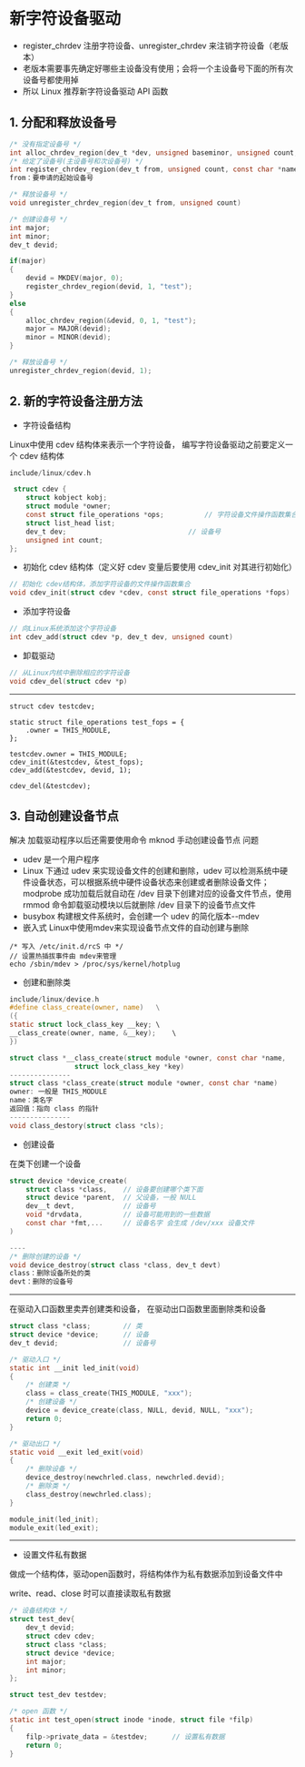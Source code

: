 # 新字符设备驱动

- register_chrdev 注册字符设备、unregister_chrdev 来注销字符设备（老版本）
- 老版本需要事先确定好哪些主设备没有使用；会将一个主设备号下面的所有次设备号都使用掉
- 所以 Linux 推荐新字符设备驱动 API 函数

## 1. 分配和释放设备号

```c
/* 没有指定设备号 */
int alloc_chrdev_region(dev_t *dev, unsigned baseminor, unsigned count, const char *name)
/* 给定了设备号(主设备号和次设备号) */
int register_chrdev_region(dev_t from, unsigned count, const char *name)
from：要申请的起始设备号

/* 释放设备号 */
void unregister_chrdev_region(dev_t from, unsigned count)
```

```c
/* 创建设备号 */
int major;
int minor;
dev_t devid;

if(major)
{
	devid = MKDEV(major, 0);
	register_chrdev_region(devid, 1, "test");
}
else
{
	alloc_chrdev_region(&devid, 0, 1, "test");
	major = MAJOR(devid);
	minor = MINOR(devid);
}

/* 释放设备号 */
unregister_chrdev_region(devid, 1);
```

## 2. 新的字符设备注册方法

- 字符设备结构

Linux中使用 cdev 结构体来表示一个字符设备， 编写字符设备驱动之前要定义一个 cdev 结构体

```c
include/linux/cdev.h

 struct cdev {
	struct kobject kobj;
	struct module *owner;
	const struct file_operations *ops;			// 字符设备文件操作函数集合
	struct list_head list;
	dev_t dev;								// 设备号
	unsigned int count;
};
```

- 初始化 cdev 结构体（定义好 cdev 变量后要使用 cdev_init 对其进行初始化）

```c
// 初始化 cdev结构体，添加字符设备的文件操作函数集合
void cdev_init(struct cdev *cdev, const struct file_operations *fops)
```

- 添加字符设备

```c
// 向Linux系统添加这个字符设备
int cdev_add(struct cdev *p, dev_t dev, unsigned count)
```

- 卸载驱动

```c
// 从Linux内核中删除相应的字符设备
void cdev_del(struct cdev *p)
```

------

```
struct cdev testcdev;

static struct file_operations test_fops = {
	.owner = THIS_MODULE,
};

testcdev.owner = THIS_MODULE;
cdev_init(&testcdev, &test_fops);
cdev_add(&testcdev, devid, 1);

cdev_del(&testcdev);
```

## 3. 自动创建设备节点

解决 加载驱动程序以后还需要使用命令 mknod 手动创建设备节点 问题

- udev 是一个用户程序
- Linux 下通过 udev 来实现设备文件的创建和删除，udev 可以检测系统中硬件设备状态，可以根据系统中硬件设备状态来创建或者删除设备文件；modprobe 成功加载后就自动在 /dev 目录下创建对应的设备文件节点，使用 rmmod 命令卸载驱动模块以后就删除 /dev 目录下的设备节点文件
- busybox 构建根文件系统时，会创建一个 udev 的简化版本--mdev
- 嵌入式 Linux中使用mdev来实现设备节点文件的自动创建与删除

```
/* 写入 /etc/init.d/rcS 中 */
// 设置热插拔事件由 mdev来管理
echo /sbin/mdev > /proc/sys/kernel/hotplug
```

- 创建和删除类

```c
include/linux/device.h
#define class_create(owner, name)	\
({
static struct lock_class_key __key;	\
__class_create(owner, name, &__key);	\
})

struct class *__class_create(struct module *owner, const char *name,
				struct lock_class_key *key)
---------------
struct class *class_create(struct module *owner, const char *name)
owner: 一般是 THIS_MODULE
name：类名字
返回值：指向 class 的指针
---------------
void class_destory(struct class *cls);
```

- 创建设备

在类下创建一个设备

```c
struct device *device_create(
	struct class *class,	// 设备要创建哪个类下面
	struct device *parent,	// 父设备，一般 NULL
	dev__t devt,			// 设备号
	void *drvdata,			// 设备可能用到的一些数据
	const char *fmt,...		// 设备名字 会生成 /dev/xxx 设备文件
)

----
/* 删除创建的设备 */
void device_destroy(struct class *class, dev_t devt)
class：删除设备所处的类
devt：删除的设备号
```

------

在驱动入口函数里卖弄创建类和设备， 在驱动出口函数里面删除类和设备

```c
struct class *class;		// 类
struct device *device;		// 设备
dev_t devid;				// 设备号	

/* 驱动入口 */
static int __init led_init(void)
{
	/* 创建类 */
	class = class_create(THIS_MODULE, "xxx");
	/* 创建设备 */
	device = device_create(class, NULL, devid, NULL, "xxx");
	return 0;
}

/* 驱动出口 */
static void __exit led_exit(void)
{
	/* 删除设备 */
	device_destroy(newchrled.class, newchrled.devid);
	/* 删除类 */
	class_destroy(newchrled.class);
}

module_init(led_init);
module_exit(led_exit);
```

------

- 设置文件私有数据

做成一个结构体，驱动open函数时，将结构体作为私有数据添加到设备文件中

write、read、close 时可以直接读取私有数据

```c
/* 设备结构体 */
struct test_dev{
	dev_t devid;
	struct cdev cdev;
	struct class *class;
	struct device *device;
	int major;
	int minor;
};

struct test_dev testdev;

/* open 函数 */
static int test_open(struct inode *inode, struct file *filp)
{
	filp->private_data = &testdev;		// 设置私有数据
	return 0;
}
```



